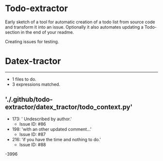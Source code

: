 # Todo-extractor
Early sketch of a tool for automatic creation of a todo list from source code and transform it into an issue. Optionally it also automates updating a Todo-section in the end of your readme.

Creating issues for testing.

# Datex-tractor
---
- 1 files to do.
- 3 expressions matched.

## './.github/todo-extractor/datex_tractor/todo_context.py'
- 173: ' Undescribed by author.'
  - Issue ID: #86
- 198: 'with an other updated comment...'
  - Issue ID: #87
- 216: 'if you have the time and nothing to do.'
  - Issue ID: #88

-3996